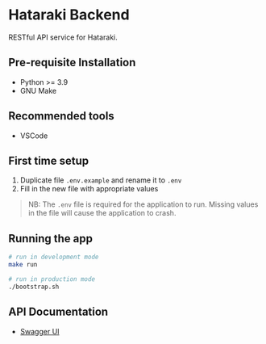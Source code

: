 # Hataraki Backend

RESTful API service for Hataraki.

## Pre-requisite Installation

- Python >= 3.9
- GNU Make

## Recommended tools

- VSCode

## First time setup

1. Duplicate file `.env.example` and rename it to `.env`
2. Fill in the new file with appropriate values

> NB: The `.env` file is required for the application to run. Missing values in the file will cause the application to crash.

## Running the app

```bash
# run in development mode
make run

# run in production mode
./bootstrap.sh
```

## API Documentation

- [Swagger UI](http://localhost:8001/docs)
